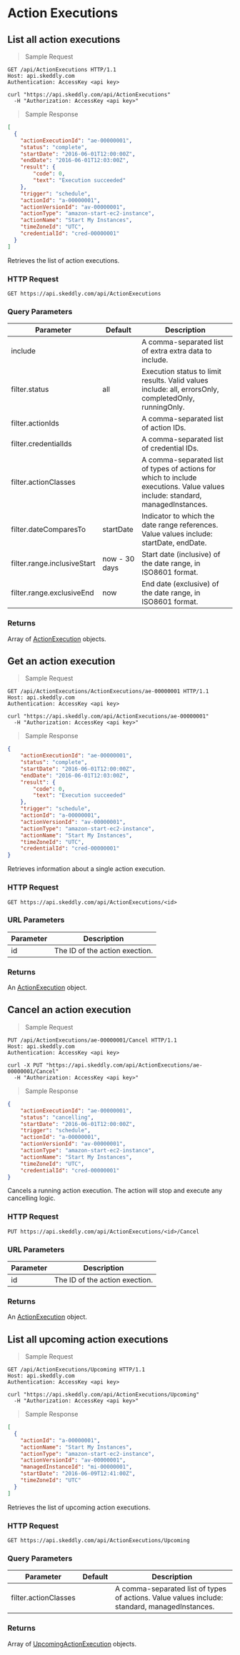 # Action Executions

## List all action executions

> Sample Request

```http
GET /api/ActionExecutions HTTP/1.1
Host: api.skeddly.com
Authentication: AccessKey <api key>
```

```shell
curl "https://api.skeddly.com/api/ActionExecutions"
  -H "Authorization: AccessKey <api key>"
```

> Sample Response

```json
[
  {
    "actionExecutionId": "ae-00000001",
    "status": "complete",
    "startDate": "2016-06-01T12:00:00Z",
    "endDate": "2016-06-01T12:03:00Z",
    "result": {
    	"code": 0,
        "text": "Execution succeeded"
    },
    "trigger": "schedule",
    "actionId": "a-00000001",
    "actionVersionId": "av-00000001",
    "actionType": "amazon-start-ec2-instance",
    "actionName": "Start My Instances",
    "timeZoneId": "UTC",
    "credentialId": "cred-00000001"
  }
]
```

Retrieves the list of action executions.

### HTTP Request

`GET https://api.skeddly.com/api/ActionExecutions`

### Query Parameters

Parameter | Default | Description
--------- | ------- | -----------
include |  | A comma-separated list of extra extra data to include.
filter.status | all | Execution status to limit results. Valid values include: all, errorsOnly, completedOnly, runningOnly.
filter.actionIds |  | A comma-separated list of action IDs.
filter.credentialIds |  | A comma-separated list of credential IDs.
filter.actionClasses |  | A comma-separated list of types of actions for which to include executions. Value values include: standard, managedInstances.
filter.dateComparesTo | startDate | Indicator to which the date range references. Value values include: startDate, endDate.
filter.range.inclusiveStart | now - 30 days | Start date (inclusive) of the date range, in ISO8601 format.
filter.range.exclusiveEnd | now | End date (exclusive) of the date range, in ISO8601 format.

### Returns

Array of <a href="#actionexecution">ActionExecution</a> objects.

## Get an action execution

> Sample Request

```http
GET /api/ActionExecutions/ActionExecutions/ae-00000001 HTTP/1.1
Host: api.skeddly.com
Authentication: AccessKey <api key>
```

```shell
curl "https://api.skeddly.com/api/ActionExecutions/ae-00000001"
  -H "Authorization: AccessKey <api key>"
```

> Sample Response

```json
{
    "actionExecutionId": "ae-00000001",
    "status": "complete",
    "startDate": "2016-06-01T12:00:00Z",
    "endDate": "2016-06-01T12:03:00Z",
    "result": {
        "code": 0,
        "text": "Execution succeeded"
    },
    "trigger": "schedule",
    "actionId": "a-00000001",
    "actionVersionId": "av-00000001",
    "actionType": "amazon-start-ec2-instance",
    "actionName": "Start My Instances",
    "timeZoneId": "UTC",
    "credentialId": "cred-00000001"
}
```

Retrieves information about a single action execution.

### HTTP Request

`GET https://api.skeddly.com/api/ActionExecutions/<id>`

### URL Parameters

Parameter | Description
--------- | -----------
id | The ID of the action exection.

### Returns

An <a href="#actionexecution">ActionExecution</a> object.

## Cancel an action execution

> Sample Request

```http
PUT /api/ActionExecutions/ae-00000001/Cancel HTTP/1.1
Host: api.skeddly.com
Authentication: AccessKey <api key>
```

```shell
curl -X PUT "https://api.skeddly.com/api/ActionExecutions/ae-00000001/Cancel"
  -H "Authorization: AccessKey <api key>"
```

> Sample Response

```json
{
    "actionExecutionId": "ae-00000001",
    "status": "cancelling",
    "startDate": "2016-06-01T12:00:00Z",
    "trigger": "schedule",
    "actionId": "a-00000001",
    "actionVersionId": "av-00000001",
    "actionType": "amazon-start-ec2-instance",
    "actionName": "Start My Instances",
    "timeZoneId": "UTC",
    "credentialId": "cred-00000001"
}
```

Cancels a running action execution. The action will stop and execute any
cancelling logic.

### HTTP Request

`PUT https://api.skeddly.com/api/ActionExecutions/<id>/Cancel`

### URL Parameters

Parameter | Description
--------- | -----------
id | The ID of the action exection.

### Returns

An <a href="#actionexecution">ActionExecution</a> object.

## List all upcoming action executions

> Sample Request

```http
GET /api/ActionExecutions/Upcoming HTTP/1.1
Host: api.skeddly.com
Authentication: AccessKey <api key>
```

```shell
curl "https://api.skeddly.com/api/ActionExecutions/Upcoming"
  -H "Authorization: AccessKey <api key>"
```

> Sample Response

```json
[
  {
    "actionId": "a-00000001",
    "actionName": "Start My Instances",
    "actionType": "amazon-start-ec2-instance",
    "actionVersionId": "av-00000001",
    "managedInstanceId": "mi-00000001",
    "startDate": "2016-06-09T12:41:00Z",
    "timeZoneId": "UTC"
  }
]
```

Retrieves the list of upcoming action executions.

### HTTP Request

`GET https://api.skeddly.com/api/ActionExecutions/Upcoming`

### Query Parameters

Parameter | Default | Description
--------- | ------- | -----------
filter.actionClasses |  | A comma-separated list of types of actions. Value values include: standard, managedInstances.

### Returns

Array of [UpcomingActionExecution](#upcomingactionexecution) objects.

